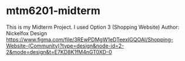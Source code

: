 # mtm6201-midterm

This is my Midterm Project. I used Option 3 (Shopping Website)
Author: Nickelfox Design
https://www.figma.com/file/3REwPDMgW1eDTeexIGQOAI/Shopping-Website-(Community)?type=design&node-id=2-2&mode=design&t=E7KD8K1fM4nGT0XD-0 

